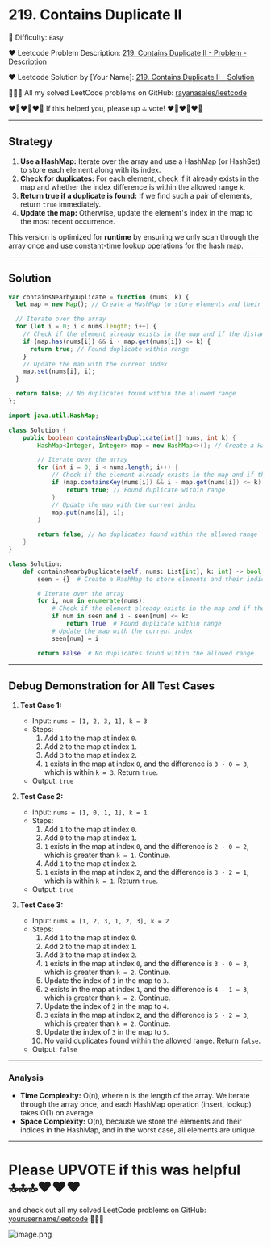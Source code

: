 # 219. Contains Duplicate II

🌱 Difficulty: `Easy`

❤️ Leetcode Problem Description: [219. Contains Duplicate II - Problem - Description](https://leetcode.com/problems/contains-duplicate-ii/)

❤️ Leetcode Solution by [Your Name]: [219. Contains Duplicate II - Solution](https://leetcode.com/problems/contains-duplicate-ii/solutions/5841092/100-simple-to-understand-java-js-python)

💁🏻‍♀️ All my solved LeetCode problems on GitHub: [rayanasales/leetcode](https://github.com/rayanasales/leetcode)

❤️‍🔥❤️‍🔥❤️‍🔥 If this helped you, please up 🔝 vote! ❤️‍🔥❤️‍🔥❤️‍🔥

---

## Strategy

1. **Use a HashMap:** Iterate over the array and use a HashMap (or HashSet) to store each element along with its index.
2. **Check for duplicates:** For each element, check if it already exists in the map and whether the index difference is within the allowed range `k`.
3. **Return true if a duplicate is found:** If we find such a pair of elements, return `true` immediately.
4. **Update the map:** Otherwise, update the element's index in the map to the most recent occurrence.

This version is optimized for **runtime** by ensuring we only scan through the array once and use constant-time lookup operations for the hash map.

---

## Solution

```javascript []
var containsNearbyDuplicate = function (nums, k) {
  let map = new Map(); // Create a HashMap to store elements and their indices

  // Iterate over the array
  for (let i = 0; i < nums.length; i++) {
    // Check if the element already exists in the map and if the distance is <= k
    if (map.has(nums[i]) && i - map.get(nums[i]) <= k) {
      return true; // Found duplicate within range
    }
    // Update the map with the current index
    map.set(nums[i], i);
  }

  return false; // No duplicates found within the allowed range
};
```

```java []
import java.util.HashMap;

class Solution {
    public boolean containsNearbyDuplicate(int[] nums, int k) {
        HashMap<Integer, Integer> map = new HashMap<>(); // Create a HashMap to store elements and their indices

        // Iterate over the array
        for (int i = 0; i < nums.length; i++) {
            // Check if the element already exists in the map and if the distance is <= k
            if (map.containsKey(nums[i]) && i - map.get(nums[i]) <= k) {
                return true; // Found duplicate within range
            }
            // Update the map with the current index
            map.put(nums[i], i);
        }

        return false; // No duplicates found within the allowed range
    }
}
```

```python []
class Solution:
    def containsNearbyDuplicate(self, nums: List[int], k: int) -> bool:
        seen = {}  # Create a HashMap to store elements and their indices

        # Iterate over the array
        for i, num in enumerate(nums):
            # Check if the element already exists in the map and if the distance is <= k
            if num in seen and i - seen[num] <= k:
                return True  # Found duplicate within range
            # Update the map with the current index
            seen[num] = i

        return False  # No duplicates found within the allowed range
```

---

## Debug Demonstration for All Test Cases

1. **Test Case 1:**

   - Input: `nums = [1, 2, 3, 1], k = 3`
   - Steps:
     1. Add `1` to the map at index `0`.
     2. Add `2` to the map at index `1`.
     3. Add `3` to the map at index `2`.
     4. `1` exists in the map at index `0`, and the difference is `3 - 0 = 3`, which is within `k = 3`. Return `true`.
   - Output: `true`

2. **Test Case 2:**

   - Input: `nums = [1, 0, 1, 1], k = 1`
   - Steps:
     1. Add `1` to the map at index `0`.
     2. Add `0` to the map at index `1`.
     3. `1` exists in the map at index `0`, and the difference is `2 - 0 = 2`, which is greater than `k = 1`. Continue.
     4. Add `1` to the map at index `2`.
     5. `1` exists in the map at index `2`, and the difference is `3 - 2 = 1`, which is within `k = 1`. Return `true`.
   - Output: `true`

3. **Test Case 3:**

   - Input: `nums = [1, 2, 3, 1, 2, 3], k = 2`
   - Steps:
     1. Add `1` to the map at index `0`.
     2. Add `2` to the map at index `1`.
     3. Add `3` to the map at index `2`.
     4. `1` exists in the map at index `0`, and the difference is `3 - 0 = 3`, which is greater than `k = 2`. Continue.
     5. Update the index of `1` in the map to `3`.
     6. `2` exists in the map at index `1`, and the difference is `4 - 1 = 3`, which is greater than `k = 2`. Continue.
     7. Update the index of `2` in the map to `4`.
     8. `3` exists in the map at index `2`, and the difference is `5 - 2 = 3`, which is greater than `k = 2`. Continue.
     9. Update the index of `3` in the map to `5`.
     10. No valid duplicates found within the allowed range. Return `false`.
   - Output: `false`

---

### Analysis

- **Time Complexity:** O(n), where n is the length of the array. We iterate through the array once, and each HashMap operation (insert, lookup) takes O(1) on average.
- **Space Complexity:** O(n), because we store the elements and their indices in the HashMap, and in the worst case, all elements are unique.

---

# Please UPVOTE if this was helpful 🔝🔝🔝❤️❤️❤️

and check out all my solved LeetCode problems on GitHub: [yourusername/leetcode](https://github.com/yourusername/leetcode) 🤙😚🤘

![image.png](https://assets.leetcode.com/users/images/57bce3b1-56e2-4c20-9cdf-b61fef26b93b_1725494158.6252415.png)
